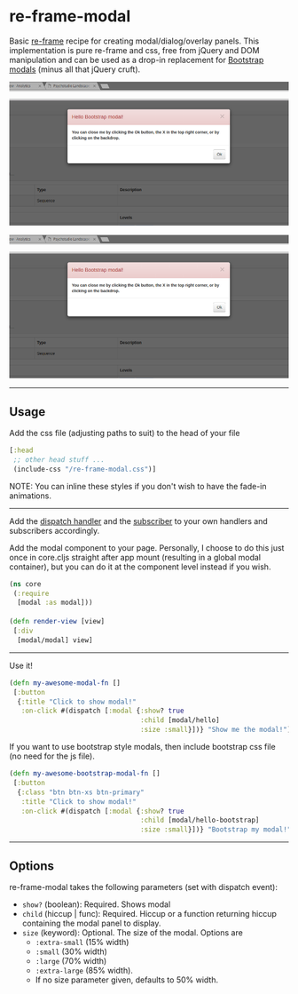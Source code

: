 # re-frame-modal
Basic [re-frame](https://github.com/Day8/re-frame) recipe for creating modal/dialog/overlay panels. This implementation is pure re-frame and css, free from jQuery and DOM manipulation and can be used as a drop-in replacement for [Bootstrap modals](http://getbootstrap.com/javascript/#modals) (minus all that jQuery cruft).

![Screeno](https://github.com/benhowell/re-frame-modal/blob/296794b3e008490b4bc69794dfba3d218b21e90c/bootstrap-modal.png)

![Screeno closeup](https://github.com/benhowell/re-frame-modal/blob/63604ee94a913af2e6c69890efc4f1cc3777ea48/bootstrap-modal.png)

---------------------

## Usage

Add the css file (adjusting paths to suit) to the head of your file
```cljs
[:head
 ;; other head stuff ...
 (include-css "/re-frame-modal.css")]
```

NOTE: You can inline these styles if you don't wish to have the fade-in animations.

-------------------------------

Add the [dispatch handler](https://github.com/benhowell/re-frame-modal/blob/master/handlers.cljs#L5) and the [subscriber](https://github.com/benhowell/re-frame-modal/blob/master/subscribers.cljs#L6) to your own handlers and subscribers accordingly.

Add the modal component to your page. Personally, I choose to do this just once in core.cljs straight after app mount (resulting in a global modal container), but you can do it at the component level instead if you wish.

```cljs
(ns core
 (:require
  [modal :as modal]))

(defn render-view [view]
 [:div
  [modal/modal] view]
```

-------------------------------


Use it!

```cljs
(defn my-awesome-modal-fn []
 [:button
  {:title "Click to show modal!"
   :on-click #(dispatch [:modal {:show? true
                                 :child [modal/hello]
                                 :size :small}])} "Show me the modal!"]
```

If you want to use bootstrap style modals, then include bootstrap css file (no need for the js file).

```cljs
(defn my-awesome-bootstrap-modal-fn []
 [:button
  {:class "btn btn-xs btn-primary" 
   :title "Click to show modal!"
   :on-click #(dispatch [:modal {:show? true
                                 :child [modal/hello-bootstrap]
                                 :size :small}])} "Bootstrap my modal!"]
```

-------------------------------


## Options
re-frame-modal takes the following parameters (set with dispatch event):
 * `show?` (boolean): Required. Shows modal
 * `child` (hiccup | func): Required. Hiccup or a function returning hiccup containing the modal panel to display.
 * `size` (keyword): Optional. The size of the modal. Options are
   * `:extra-small` (15% width)
   * `:small` (30% width)
   * `:large` (70% width)
   * `:extra-large` (85% width).
   * If no size parameter given, defaults to 50% width.




